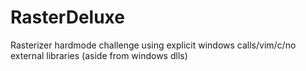 # RasterDeluxe
Rasterizer hardmode challenge using explicit windows calls/vim/c/no external libraries (aside from windows dlls)
